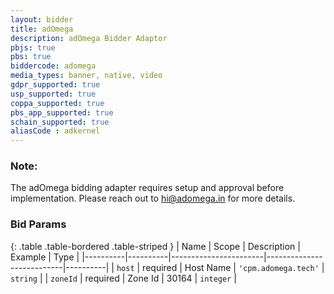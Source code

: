 ```yaml
---
layout: bidder
title: adOmega
description: adOmega Bidder Adaptor
pbjs: true
pbs: true
biddercode: adomega
media_types: banner, native, video
gdpr_supported: true
usp_supported: true
coppa_supported: true
pbs_app_supported: true
schain_supported: true
aliasCode : adkernel
---
```


### Note:

The adOmega bidding adapter requires setup and approval before implementation. Please reach out to <hi@adomega.in> for more details.

### Bid Params

{: .table .table-bordered .table-striped }
| Name     | Scope    | Description           | Example                   | Type     |
|----------|----------|-----------------------|---------------------------|----------|
| `host`   | required | Host Name | `'cpm.adomega.tech'` | `string` |
| `zoneId` | required | Zone Id           | 30164                 | `integer` |
